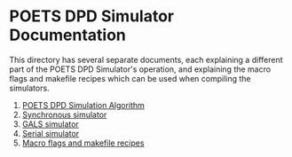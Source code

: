 # POETS DPD Simulator Documentation

This directory has several separate documents, each explaining a different part
of the POETS DPD Simulator's operation, and explaining the macro flags and
makefile recipes which can be used when compiling the simulators.

1. [POETS DPD Simulation Algorithm](poets-dpd-simulation-algorithm.md)
2. [Synchronous simulator](synchronous-simulator.md)
3. [GALS simulator](gals-simulator.md)
4. [Serial simulator](serial-simulator.md)
5. [Macro flags and makefile recipes](macro-flags.md)
